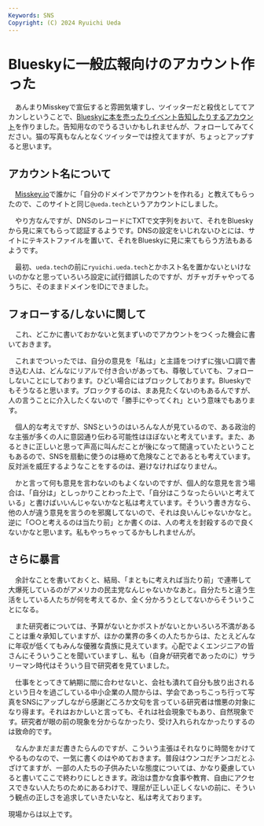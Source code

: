 ```yaml
---
Keywords: SNS
Copyright: (C) 2024 Ryuichi Ueda
---
```


# Blueskyに一般広報向けのアカウント作った

　あんまりMisskeyで宣伝すると雰囲気壊すし、ツイッターだと殺伐としててアカンしということで、[Blueskyに本を売ったりイベント告知したりするアカウント](https://bsky.app/profile/ueda.tech)を作りました。告知用なのでうるさいかもしれませんが、フォローしてみてください。猫の写真もなんとなくツイッターでは控えてますが、ちょっとアップすると思います。


## アカウント名について

　[Misskey.io](https://misskey.io)で誰かに「自分のドメインでアカウントを作れる」と教えてもらったので、このサイトと同じ`@ueda.tech`というアカウントにしました。

　やり方なんですが、DNSのレコードにTXTで文字列をおいて、それをBlueskyから見に来てもらって認証するようです。DNSの設定をいじれないひとには、サイトにテキストファイルを置いて、それをBlueskyに見に来てもらう方法もあるようです。

　最初、`ueda.tech`の前に`ryuichi.ueda.tech`とかホスト名を置かないといけないのかなと思っていろいろ設定に試行錯誤したのですが、ガチャガチャやってるうちに、そのままドメインをIDにできました。


## フォローする/しないに関して

　これ、どこかに書いておかないと気まずいのでアカウントをつくった機会に書いておきます。

　これまでついったでは、自分の意見を「私は」と主語をつけずに強い口調で書き込む人は、どんなにリアルで付き合いがあっても、尊敬していても、フォローしないことにしております。ひどい場合にはブロックしております。Blueskyでもそうなると思います。ブロックするのは、まあ見たくないのもあるんですが、人の言うことに介入したくないので「勝手にやってくれ」という意味でもあります。


　個人的な考えですが、SNSというのはいろんな人が見ているので、ある政治的な主張が多くの人に意図通り伝わる可能性はほぼないと考えています。また、あるときに正しいと思って声高に叫んだことが後になって間違っていたということもあるので、SNSを扇動に使うのは極めて危険なことであるとも考えています。反対派を威圧するようなことをするのは、避けなければなりません。


　かと言って何も意見を言わないのもよくないのですが、個人的な意見を言う場合は、「自分は」としっかりことわった上で、「自分はこうなったらいいと考えている」と書けばいいんじゃないかなと私は考えています。そういう書き方なら、他の人が違う意見を言うのを邪魔してないので、それは良いんじゃないかなと。逆に「○○と考えるのは当たり前」とか書くのは、人の考えを封殺するので良くないかなと思います。私もやっちゃってるかもしれませんが。

## さらに暴言

　余計なことを書いておくと、結局、「まともに考えれば当たり前」で連帯して大爆死しているのがアメリカの民主党なんじゃないかなあと。自分たちと違う生活をしている人たちが何を考えてるか、全く分かろうとしてないからそういうことになる。


　また研究者については、予算がないとかポストがないとかいろいろ不満があることは重々承知していますが、ほかの業界の多くの人たちからは、たとえどんなに年収が低くてもみんな優雅な貴族に見えています。心配でよくエンジニアの皆さんにそういうことを聞いていますし、私も（自身が研究者であったのに）サラリーマン時代はそういう目で研究者を見ていました。


　仕事をとってきて納期に間に合わせないと、会社も潰れて自分も放り出されるという日々を過ごしている中小企業の人間からは、学会であっちこっち行って写真をSNSにアップしながら感謝どころか文句を言っている研究者は憎悪の対象になり得ます。それはおかしいと言っても、それは社会現象でもあり、自然現象です。研究者が眼の前の現象を分からなかったり、受け入れられなかったりするのは致命的です。


　なんかまだまだ書きたらんのですが、こういう主張はそれなりに時間をかけてやるものなので、一気に書くのはやめておきます。普段はウンコだチンコだとふざけてますが、一部の人たちの子供みたいな態度については、かなり憂慮していると書いてここで終わりにしときます。政治は豊かな食事や教育、自由にアクセスできない人たちのためにあるわけで、理屈が正しい正しくないの前に、そういう観点の正しさを追求していきたいなと、私は考えております。


現場からは以上です。
